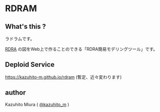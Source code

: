 RDRAM
==========================

## What's this ?

ラドラムです。

[RDRA](http://vsa.co.jp/rdra/) の図をWeb上で作ることのできる「RDRA簡易モデリングツール」です。

## Deploid Service

<https://kazuhito-m.github.io/rdram> (暫定、近々変わります)

## author

Kazuhito Miura ( [@kazuhito_m](https://twitter.com/kazuhito_m "kazuhito_m on Twitter") )
